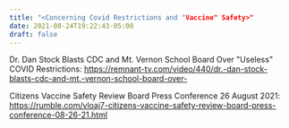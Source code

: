 ```yaml
---
title: "<Concerning Covid Restrictions and "Vaccine" Safety>"
date: 2021-08-24T19:22:43-05:00
draft: false
---
```


Dr. Dan Stock Blasts CDC and Mt. Vernon School Board Over "Useless" COVID Restrictions: https://remnant-tv.com/video/440/dr.-dan-stock-blasts-cdc-and-mt.-vernon-school-board-over-

<!--more-->

Citizens Vaccine Safety Review Board Press Conference 26 August 2021: https://rumble.com/vloaj7-citizens-vaccine-safety-review-board-press-conference-08-26-21.html
